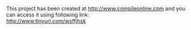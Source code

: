 This project has been created at http://www.compileonline.com and you can access it using following link:<br><a href=http://www.tinyurl.com/wsffjhsk>http://www.tinyurl.com/wsffjhsk</a>